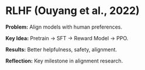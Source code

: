 # RLHF (Ouyang et al., 2022)
**Problem:** Align models with human preferences.

**Key Idea:** Pretrain → SFT → Reward Model → PPO.

**Results:** Better helpfulness, safety, alignment.

**Reflection:** Key milestone in alignment research.
